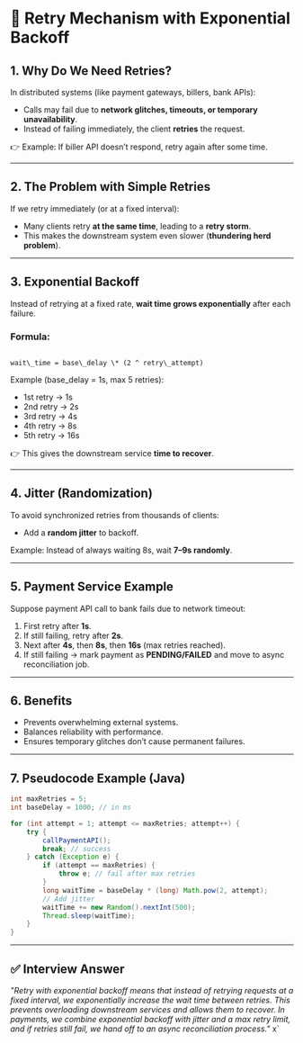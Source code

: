 
# 🔁 Retry Mechanism with Exponential Backoff

## 1. Why Do We Need Retries?
In distributed systems (like payment gateways, billers, bank APIs):  
- Calls may fail due to **network glitches, timeouts, or temporary unavailability**.  
- Instead of failing immediately, the client **retries** the request.  

👉 Example: If biller API doesn’t respond, retry again after some time.  

---

## 2. The Problem with Simple Retries
If we retry immediately (or at a fixed interval):  
- Many clients retry **at the same time**, leading to a **retry storm**.  
- This makes the downstream system even slower (**thundering herd problem**).  

---

## 3. Exponential Backoff
Instead of retrying at a fixed rate, **wait time grows exponentially** after each failure.  

### Formula:
```

wait\_time = base\_delay \* (2 ^ retry\_attempt)

````

Example (base_delay = 1s, max 5 retries):  
- 1st retry → 1s  
- 2nd retry → 2s  
- 3rd retry → 4s  
- 4th retry → 8s  
- 5th retry → 16s  

👉 This gives the downstream service **time to recover**.  

---

## 4. Jitter (Randomization)
To avoid synchronized retries from thousands of clients:  
- Add a **random jitter** to backoff.  

Example: Instead of always waiting 8s, wait **7–9s randomly**.  

---

## 5. Payment Service Example
Suppose payment API call to bank fails due to network timeout:  
1. First retry after **1s**.  
2. If still failing, retry after **2s**.  
3. Next after **4s**, then **8s**, then **16s** (max retries reached).  
4. If still failing → mark payment as **PENDING/FAILED** and move to async reconciliation job.  

---

## 6. Benefits
- Prevents overwhelming external systems.  
- Balances reliability with performance.  
- Ensures temporary glitches don’t cause permanent failures.  

---

## 7. Pseudocode Example (Java)
```java
int maxRetries = 5;
int baseDelay = 1000; // in ms

for (int attempt = 1; attempt <= maxRetries; attempt++) {
    try {
        callPaymentAPI();
        break; // success
    } catch (Exception e) {
        if (attempt == maxRetries) {
            throw e; // fail after max retries
        }
        long waitTime = baseDelay * (long) Math.pow(2, attempt);
        // Add jitter
        waitTime += new Random().nextInt(500);
        Thread.sleep(waitTime);
    }
}
````

---

## ✅ Interview Answer

*"Retry with exponential backoff means that instead of retrying requests at a fixed interval, we exponentially increase the wait time between retries. This prevents overloading downstream services and allows them to recover. In payments, we combine exponential backoff with jitter and a max retry limit, and if retries still fail, we hand off to an async reconciliation process."*
x`
